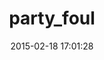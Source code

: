 ---
layout: post
title:  "party_foul"
repo:   "dockyard/party_foul"
date:   2015-02-18 17:01:28
gemurl: https://github.com/dockyard/party_foul
---